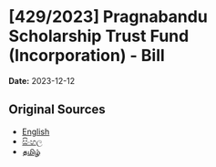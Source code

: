 # [429/2023] Pragnabandu Scholarship Trust Fund (Incorporation) - Bill

**Date:** 2023-12-12

## Original Sources

- [English](https://documents.gov.lk/view/bills/2023/12/429-2023_E.pdf)
- [සිංහල](https://documents.gov.lk/view/bills/2023/12/429-2023_S.pdf)
- [தமிழ்](https://documents.gov.lk/view/bills/2023/12/429-2023_T.pdf)
